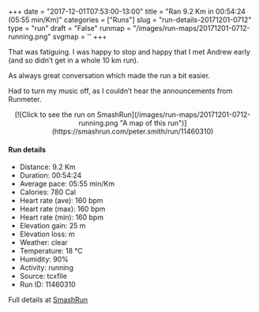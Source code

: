 +++
date = "2017-12-01T07:53:00-13:00"
title = "Ran 9.2 Km in 00:54:24 (05:55 min/Km)"
categories = ["Runs"]
slug = "run-details-20171201-0712"
type = "run"
draft = "False"
runmap = "/images/run-maps/20171201-0712-running.png"
svgmap = '<polyline points="1 49, 0 49, 0 50, 0 51, 0 51, 1 52, 1 55, 1 55, 2 56, 3 55, 4 54, 4 54, 8 50, 9 49, 11 47, 12 46, 12 46, 13 45, 14 44, 14 44, 15 44, 18 42, 19 41, 22 41, 24 41, 25 42, 29 43, 29 43, 31 41, 32 40, 33 38, 34 38, 39 37, 46 38, 50 38, 52 38, 55 40, 64 48, 68 50, 72 51, 74 51, 78 52, 83 51, 86 50, 88 50, 89 51, 89 52, 89 53, 89 54, 90 55, 91 55, 93 55, 94 55, 95 55, 98 57, 99 58, 100 59, 100 61, 99 63, 100 63, 100 61, 100 59, 100 58, 98 57, 97 56, 95 55, 94 55, 92 55, 91 54, 89 53, 89 53, 89 51, 88 50, 88 50, 84 51, 79 52, 76 51, 71 50, 67 49, 64 47, 56 40, 52 38, 49 38, 46 38, 39 37, 33 38, 32 38, 32 39, 31 41, 29 43, 27 42, 23 40, 21 40, 18 42, 16 43, 14 43, 13 44, 12 45, 11 47, 8 49">'
+++

That was fatiguing. I was happy to stop and happy that I met Andrew early (and so didn’t get in a whole 10 km run). 

As always great conversation which made the run a bit easier. 

Had to turn my music off, as I couldn’t hear the announcements from Runmeter. 

<!--more-->

<center>
[![Click to see the run on SmashRun](/images/run-maps/20171201-0712-running.png "A map of this run")](https://smashrun.com/peter.smith/run/11460310)
</center>

#### Run details

* Distance: 9.2 Km
* Duration: 00:54:24
* Average pace: 05:55 min/Km
* Calories: 780 Cal
* Heart rate (ave): 160 bpm
* Heart rate (max): 160 bpm
* Heart rate (min): 160 bpm
* Elevation gain: 25 m
* Elevation loss:  m
* Weather: clear
* Temperature: 18 &deg;C
* Humidity: 90%
* Activity: running
* Source: tcxfile
* Run ID: 11460310

Full details at [SmashRun](https://smashrun.com/peter.smith/run/11460310)